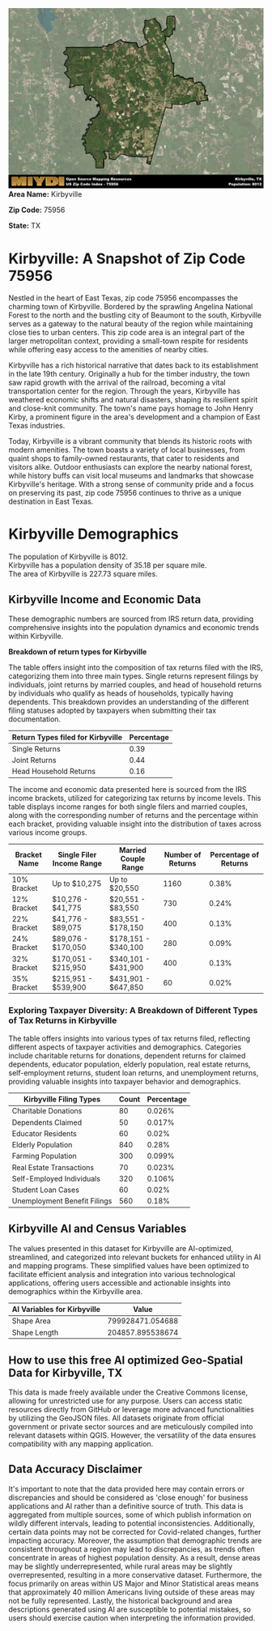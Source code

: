 ![Image Alt Text](../_images/75956.png)
**Area Name:** Kirbyville

**Zip Code:** 75956

**State:** TX


# Kirbyville: A Snapshot of Zip Code 75956

Nestled in the heart of East Texas, zip code 75956 encompasses the charming town of Kirbyville. Bordered by the sprawling Angelina National Forest to the north and the bustling city of Beaumont to the south, Kirbyville serves as a gateway to the natural beauty of the region while maintaining close ties to urban centers. This zip code area is an integral part of the larger metropolitan context, providing a small-town respite for residents while offering easy access to the amenities of nearby cities.

Kirbyville has a rich historical narrative that dates back to its establishment in the late 19th century. Originally a hub for the timber industry, the town saw rapid growth with the arrival of the railroad, becoming a vital transportation center for the region. Through the years, Kirbyville has weathered economic shifts and natural disasters, shaping its resilient spirit and close-knit community. The town's name pays homage to John Henry Kirby, a prominent figure in the area's development and a champion of East Texas industries.

Today, Kirbyville is a vibrant community that blends its historic roots with modern amenities. The town boasts a variety of local businesses, from quaint shops to family-owned restaurants, that cater to residents and visitors alike. Outdoor enthusiasts can explore the nearby national forest, while history buffs can visit local museums and landmarks that showcase Kirbyville's heritage. With a strong sense of community pride and a focus on preserving its past, zip code 75956 continues to thrive as a unique destination in East Texas.

# Kirbyville Demographics

The population of Kirbyville is 8012.  
Kirbyville has a population density of 35.18 per square mile.  
The area of Kirbyville is 227.73 square miles.  

## Kirbyville Income and Economic Data

These demographic numbers are sourced from IRS return data, providing comprehensive insights into the population dynamics and economic trends within Kirbyville.

**Breakdown of return types for Kirbyville**

The table offers insight into the composition of tax returns filed with the IRS, categorizing them into three main types. Single returns represent filings by individuals, joint returns by married couples, and head of household returns by individuals who qualify as heads of households, typically having dependents. This breakdown provides an understanding of the different filing statuses adopted by taxpayers when submitting their tax documentation.

| Return Types filed for Kirbyville                              | Percentage          |
|----------------------------------------------------------|---------------------|
| Single Returns                                            | 0.39 |
| Joint Returns                                             | 0.44 |
| Head Household Returns                                    | 0.16 |

The income and economic data presented here is sourced from the IRS income brackets, utilized for categorizing tax returns by income levels. This table displays income ranges for both single filers and married couples, along with the corresponding number of returns and the percentage within each bracket, providing valuable insight into the distribution of taxes across various income groups.

| Bracket Name       | Single Filer Income Range | Married Couple Range | Number of Returns | Percentage of Returns |
|--------------------|----------------------------|----------------------|-------------------|-----------------------|
| 10% Bracket        | Up to $10,275              | Up to $20,550        | 1160 | 0.38% |
| 12% Bracket        | $10,276 - $41,775          | $20,551 - $83,550    | 730 | 0.24% |
| 22% Bracket        | $41,776 - $89,075          | $83,551 - $178,150   | 400 | 0.13% |
| 24% Bracket        | $89,076 - $170,050         | $178,151 - $340,100  | 280 | 0.09% |
| 32% Bracket        | $170,051 - $215,950        | $340,101 - $431,900  | 400 | 0.13% |
| 35% Bracket        | $215,951 - $539,900        | $431,901 - $647,850  | 60 | 0.02% |

### Exploring Taxpayer Diversity: A Breakdown of Different Types of Tax Returns in Kirbyville

The table offers insights into various types of tax returns filed, reflecting different aspects of taxpayer activities and demographics. Categories include charitable returns for donations, dependent returns for claimed dependents, educator population, elderly population, real estate returns, self-employment returns, student loan returns, and unemployment returns, providing valuable insights into taxpayer behavior and demographics.

| Kirbyville Filing Types                    | Count | Percentage |
|--------------------------------------|-------|------------|
| Charitable Donations                 | 80 | 0.026% |
| Dependents Claimed                   | 50 | 0.017% |
| Educator Residents                   | 60 | 0.02% |
| Elderly Population                   | 840 | 0.28% |
| Farming Population                   | 300 | 0.099% |
| Real Estate Transactions             | 70 | 0.023% |
| Self-Employed Individuals            | 320 | 0.106% |
| Student Loan Cases                   | 60 | 0.02% |
| Unemployment Benefit Filings         | 560 | 0.18% |

## Kirbyville AI and Census Variables

The values presented in this dataset for Kirbyville are AI-optimized, streamlined, and categorized into relevant buckets for enhanced utility in AI and mapping programs. These simplified values have been optimized to facilitate efficient analysis and integration into various technological applications, offering users accessible and actionable insights into demographics within the Kirbyville area.

| AI Variables for Kirbyville | Value |
|-------------|-------|
| Shape Area | 799928471.054688 |
| Shape Length | 204857.895538674 |

## How to use this free AI optimized Geo-Spatial Data for Kirbyville, TX

This data is made freely available under the Creative Commons license, allowing for unrestricted use for any purpose. Users can access static resources directly from GitHub or leverage more advanced functionalities by utilizing the GeoJSON files. All datasets originate from official government or private sector sources and are meticulously compiled into relevant datasets within QGIS. However, the versatility of the data ensures compatibility with any mapping application.

## Data Accuracy Disclaimer
It's important to note that the data provided here may contain errors or discrepancies and should be considered as 'close enough' for business applications and AI rather than a definitive source of truth. This data is aggregated from multiple sources, some of which publish information on wildly different intervals, leading to potential inconsistencies. Additionally, certain data points may not be corrected for Covid-related changes, further impacting accuracy. Moreover, the assumption that demographic trends are consistent throughout a region may lead to discrepancies, as trends often concentrate in areas of highest population density. As a result, dense areas may be slightly underrepresented, while rural areas may be slightly overrepresented, resulting in a more conservative dataset. Furthermore, the focus primarily on areas within US Major and Minor Statistical areas means that approximately 40 million Americans living outside of these areas may not be fully represented. Lastly, the historical background and area descriptions generated using AI are susceptible to potential mistakes, so users should exercise caution when interpreting the information provided.
